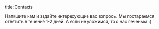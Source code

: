 title: Contacts

Напишите нам и задайте интересующие вас вопросы. Мы постараемся ответить в течение 1-2 дней. А если не уложимся, то с нас печенька :)
